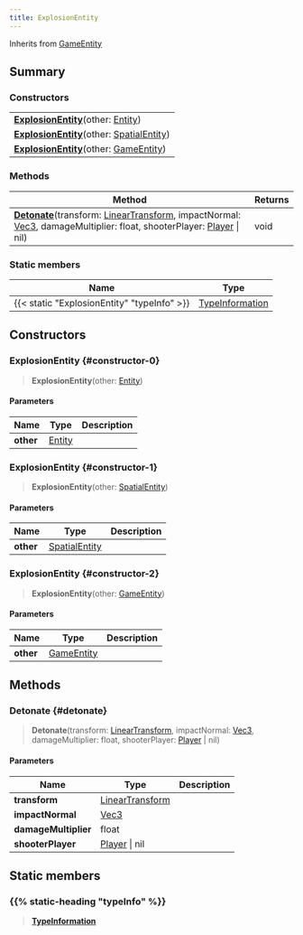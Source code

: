 ```yaml
---
title: ExplosionEntity
---
```


Inherits from [GameEntity](/vext/ref/client/type/gameentity)

## Summary

### Constructors

|  |
| --- |
| **[ExplosionEntity](#constructor-0)**(other: [Entity](/vext/ref/shared/type/entity)) |
| **[ExplosionEntity](#constructor-1)**(other: [SpatialEntity](/vext/ref/shared/type/spatialentity)) |
| **[ExplosionEntity](#constructor-2)**(other: [GameEntity](/vext/ref/client/type/gameentity)) |

### Methods

| Method | Returns |
| ------ | ------- |
| **[Detonate](#detonate)**(transform: [LinearTransform](/vext/ref/shared/type/lineartransform), impactNormal: [Vec3](/vext/ref/shared/type/vec3), damageMultiplier: float, shooterPlayer: [Player](/vext/ref/client/type/player) \| nil) | void |

### Static members

| Name | Type |
| ---- | ---- |
| {{< static "ExplosionEntity" "typeInfo" >}} | [TypeInformation](/vext/ref/shared/type/typeinformation) |

## Constructors

### ExplosionEntity {#constructor-0}

> **ExplosionEntity**(other: [Entity](/vext/ref/shared/type/entity))

#### Parameters

| Name | Type | Description |
| ---- | ---- | ----------- |
| **other** | [Entity](/vext/ref/shared/type/entity) |  |

### ExplosionEntity {#constructor-1}

> **ExplosionEntity**(other: [SpatialEntity](/vext/ref/shared/type/spatialentity))

#### Parameters

| Name | Type | Description |
| ---- | ---- | ----------- |
| **other** | [SpatialEntity](/vext/ref/shared/type/spatialentity) |  |

### ExplosionEntity {#constructor-2}

> **ExplosionEntity**(other: [GameEntity](/vext/ref/client/type/gameentity))

#### Parameters

| Name | Type | Description |
| ---- | ---- | ----------- |
| **other** | [GameEntity](/vext/ref/client/type/gameentity) |  |

## Methods

### Detonate {#detonate}

> **Detonate**(transform: [LinearTransform](/vext/ref/shared/type/lineartransform), impactNormal: [Vec3](/vext/ref/shared/type/vec3), damageMultiplier: float, shooterPlayer: [Player](/vext/ref/client/type/player) \| nil)

#### Parameters

| Name | Type | Description |
| ---- | ---- | ----------- |
| **transform** | [LinearTransform](/vext/ref/shared/type/lineartransform) |  |
| **impactNormal** | [Vec3](/vext/ref/shared/type/vec3) |  |
| **damageMultiplier** | float |  |
| **shooterPlayer** | [Player](/vext/ref/client/type/player) \| nil |  |

## Static members

### {{% static-heading "typeInfo" %}}

> **[TypeInformation](/vext/ref/shared/type/typeinformation)**

